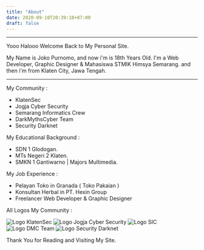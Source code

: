 ```yaml
---
title: "About"
date: 2020-09-10T20:39:18+07:00
draft: false
---
```


---

Yooo Halooo Welcome Back to My Personal Site.

My Name is Joko Purnomo, and now i'm is 18th Years Old. I'm a Web Developer, Graphic Designer & Mahasiswa STMIK Himsya Semarang. and then i'm from Klaten City, Jawa Tengah.

---

My Community :

- KlatenSec
- Jogja Cyber Security
- Semarang Informatics Crew
- DarkMythsCyber Team
- Security Darknet

My Educational Background :

- SDN 1 Glodogan.
- MTs Negeri 2 Klaten.
- SMKN 1 Gantiwarno | Majors Multimedia.

My Job Experience :

- Pelayan Toko in Granada ( Toko Pakaian )
- Konsultan Herbal in PT. Hexin Group
- Freelancer Web Developer & Graphic Designer

All Logos My Community :

![Logo KlatenSec](https://i.ibb.co/BgJpHgy/klatensecku.png)
![Logo Jogja Cyber Security](https://encrypted-tbn0.gstatic.com/images?q=tbn%3AANd9GcQjERSmPWseOh3g07_-UijmgS_zaEckUSiCaA&usqp=CAU)
![Logo SIC](https://i.ibb.co/PgfbhTH/Whats-App-Image-2020-09-12-at-16-33-05.jpg)
![Logo DMC Team](https://i.ibb.co/LdrZG7b/IMG-20200912-174350-250.jpg)
![Logo Security Darknet](https://i.ibb.co/SVSk1Vy/IMG-20200912-163105-842.jpg)

Thank You for Reading and Visiting My Site.
